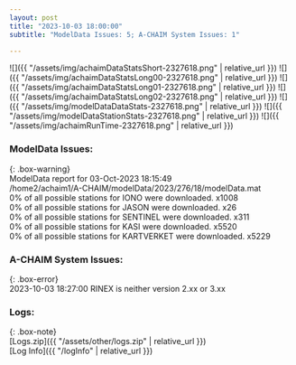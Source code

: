 ```yaml
---
layout: post
title: "2023-10-03 18:00:00"
subtitle: "ModelData Issues: 5; A-CHAIM System Issues: 1"

---
```


![]({{ "/assets/img/achaimDataStatsShort-2327618.png" | relative_url }})
![]({{ "/assets/img/achaimDataStatsLong00-2327618.png" | relative_url }})
![]({{ "/assets/img/achaimDataStatsLong01-2327618.png" | relative_url }})
![]({{ "/assets/img/achaimDataStatsLong02-2327618.png" | relative_url }})
![]({{ "/assets/img/modelDataDataStats-2327618.png" | relative_url }})
![]({{ "/assets/img/modelDataStationStats-2327618.png" | relative_url }})
![]({{ "/assets/img/achaimRunTime-2327618.png" | relative_url }})


### ModelData Issues:  
  
{: .box-warning}  
 ModelData report for 03-Oct-2023 18:15:49   
 /home2/achaim1/A-CHAIM/modelData/2023/276/18/modelData.mat   
 0% of all possible stations for IONO were downloaded. x1008   
 0% of all possible stations for JASON were downloaded. x26   
 0% of all possible stations for SENTINEL were downloaded. x311   
 0% of all possible stations for KASI were downloaded. x5520   
 0% of all possible stations for KARTVERKET were downloaded. x5229   
  
### A-CHAIM System Issues:  
  
{: .box-error}  
2023-10-03 18:27:00 RINEX is neither version 2.xx or 3.xx  

### Logs:  
  
{: .box-note}  
[Logs.zip]({{ "/assets/other/logs.zip" | relative_url }})  
[Log Info]({{ "/logInfo" | relative_url }})  
